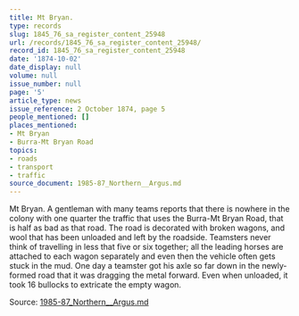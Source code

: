 ```yaml
---
title: Mt Bryan.
type: records
slug: 1845_76_sa_register_content_25948
url: /records/1845_76_sa_register_content_25948/
record_id: 1845_76_sa_register_content_25948
date: '1874-10-02'
date_display: null
volume: null
issue_number: null
page: '5'
article_type: news
issue_reference: 2 October 1874, page 5
people_mentioned: []
places_mentioned:
- Mt Bryan
- Burra-Mt Bryan Road
topics:
- roads
- transport
- traffic
source_document: 1985-87_Northern__Argus.md
---
```


Mt Bryan.  A gentleman with many teams reports that there is nowhere in the colony with one quarter the traffic that uses the Burra-Mt Bryan Road, that is half as bad as that road. The road is decorated with broken wagons, and wool that has been unloaded and left by the roadside.  Teamsters never think of travelling in less that five or six together; all the leading horses are attached to each wagon separately and even then the vehicle often gets stuck in the mud.  One day a teamster got his axle so far down in the newly-formed road that it was dragging the metal forward.  Even when unloaded, it took 16 bullocks to extricate the empty wagon.

Source: [1985-87_Northern__Argus.md](/downloads/markdown/1985-87_Northern__Argus.md)
